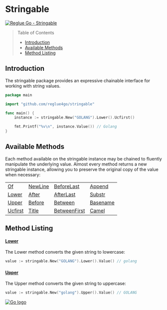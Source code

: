 # Stringable

[![Reglue Go - Stringable](https://img.shields.io/static/v1?label=coverage&message=100%&color=green&logo=coveralls)](https://github.com/reglue4go/stringable)

> Table of Contents
>
> -   [Introduction](#introduction)
> -   [Available Methods](#available-methods)
> -   [Method Listing](#method-listing)

## Introduction

The stringable package provides an expressive chainable interface for working with string values.

```go
package main

import "github.com/reglue4go/stringable"

func main() {
	instance := stringable.New("GOLANG").Lower().Ucfirst()

	fmt.Printf("%v\n", instance.Value()) // Golang
}

```

## Available Methods

Each method available on the stringable instance may be chained to fluently manipulate the underlying value.
Almost every method returns a new stringable instance, allowing you to preserve the original copy of the value when necessary:

|                     |                     |                               |                       |
| ------------------- | ------------------- | ----------------------------- | --------------------- |
| [Of](#Of)           | [NewLine](#NewLine) | [BeforeLast](#BeforeLast)     | [Append](#Append)     |
| [Lower](#lower)     | [After](#After)     | [AfterLast](#AfterLast)       | [Substr](#substr)     |
| [Upper](#upper)     | [Before](#before)   | [Between](#Between)           | [Basename](#Basename) |
| [Ucfirst](#Ucfirst) | [Title](#Title)     | [BetweenFirst](#BetweenFirst) | [Camel](#Camel)       |

## Method Listing

#### [Lower](#available-methods)

The Lower method converts the given string to lowercase:

```go
value := stringable.New("GOLANG").Lower().Value() // golang
```

#### [Upper](#available-methods)

The Upper method converts the given string to uppercase:

```go
value := stringable.New("golang").Upper().Value() // GOLANG
```

[![Go logo](https://reglue4go.github.io/docs/img/go/Go-Logo_Fuchsia.svg 'Go logo')](#top)
